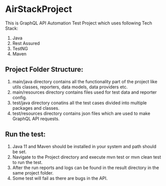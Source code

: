 # AirStackProject

This is GraphQL API Automation Test Project which uses following Tech Stack:
1. Java
2. Rest Assured
3. TestNG
4. Maven

Project Folder Structure:
-------------------------
1. main/java directory contains all the functionality part of the project like utils classes, reporters, data models, data providers etc.
2. main/resources directory contains files used for test data and reporter config.
3. test/java directory conatins all the test cases divided into multiple packages and classes.
4. test/resources directory contains json files which are used to make GraphQL API requests.

Run the test:
-------------
1. Java 11 and Maven should be installed in your system and path should be set.
2. Navigate to the Project directory and execute mvn test or mvn clean test to run the test.
3. After the run reports and logs can be found in the result directory in the same project folder.
4. Some test will fail as there are bugs in the API.
 

